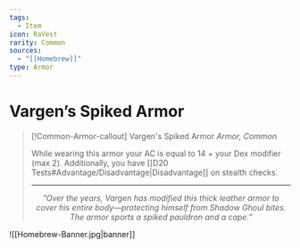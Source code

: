 ```yaml
---
tags:
  - Item
icon: RaVest
rarity: Common
sources:
  - "[[Homebrew]]"
type: Armor
---
```


# Vargen’s Spiked Armor

>[!Common-Armor-callout] Vargen's Spiked Armor
> _Armor, Common_
>
> While wearing this armor your AC is equal to 14 + your Dex modifier (max 2). Additionally, you have [[D20 Tests#Advantage/Disadvantage|Disadvantage]] on stealth checks.
> ___
> <p style="text-align:center;"><i>”Over the years, Vargen has modified this thick leather armor to cover his entire body—protecting himself from Shadow Ghoul bites. The armor sports a spiked pauldron and a cape.”</i></p>


![[Homebrew-Banner.jpg|banner]]
